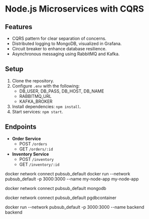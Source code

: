 # Node.js Microservices with CQRS

## Features
- CQRS pattern for clear separation of concerns.
- Distributed logging to MongoDB, visualized in Grafana.
- Circuit breaker to enhance database resilience.
- Asynchronous messaging using RabbitMQ and Kafka.

## Setup
1. Clone the repository.
2. Configure `.env` with the following:
   - DB_USER, DB_PASS, DB_HOST, DB_NAME
   - RABBITMQ_URL
   - KAFKA_BROKER
3. Install dependencies: `npm install`.
4. Start services: `npm start`.

## Endpoints
- **Order Service**
  - POST `/orders`
  - GET `/orders/:id`
- **Inventory Service**
  - POST `/inventory`
  - GET `/inventory/:id`


docker network connect pubsub_default <container-name>
docker run --network pubsub_default -p 3000:3000 --name my-node-app my-node-app

docker network connect pubsub_default mongodb

docker network connect pubsub_default pgdbcontainer

docker run --network pubsub_default -p 3000:3000 --name backend backend